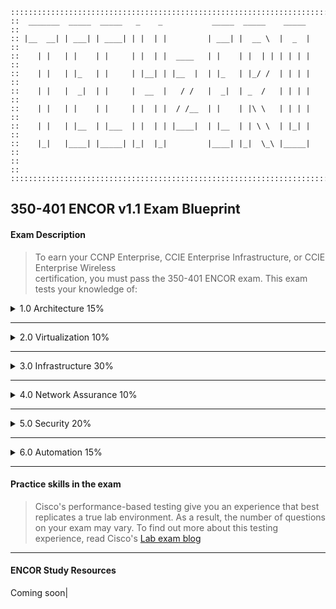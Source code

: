 ```
:::::::::::::::::::::::::::::::::::::::::::::::::::::::::::::::::::::::
::  _______  _____  _____   _    _           _____  _____    _____   ::  
:: |__  __| | ___| | ____| | |  | |         | ___| |  __ \  |  _  |  ::
::    | |   | |    | |     | |  | |  ____   | |    | |  | | | | | |  ::
::    | |   | |_   | |     | |__| | |__  |  | |_   | |_/ /  | | | |  ::   
::    | |   |  _|  | |     |  __  |   / /   |  _|  | _  /   | | | |  ::
::    | |   | |    | |     | |  | |  / /__  | |    | |\ \   | | | |  ::
::    | |   | |__  | |___  | |  | | |____|  | |__  | | \ \  | |_| |  :: 
::    |_|   |____| |_____| |_|  |_|         |____| |_|  \_\ |_____|  ::  
::                                                                   ::
:::::::::::::::::::::::::::::::::::::::::::::::::::::::::::::::::::::::
```
## 350-401 ENCOR v1.1 Exam Blueprint

#### Exam Description
  > To earn your CCNP Enterprise, CCIE Enterprise Infrastructure, or CCIE Enterprise Wireless  
  > certification, you must pass the 350-401 ENCOR exam.  This exam tests your knowledge of:

<details>
  <summary>1.0 Architecture 15%</summary>

1.1 Explain the different design principles used in an enterprise network
- *1.1.a High-level enterprise network design such as 2-tier, 3-tier, fabric, and cloud*
- *1.1.b High availability techniques such as redundancy, FHRP, and SSO*

1.2 Describe wireless network design principles
- *1.2.a Wireless deployment models (centralized, distributed, controller-less, controller-based, cloud, remote branch)*
- *1.2.b Location services in a WLAN design*
- *1.2.c Client density*

1.3 Explain the working principles of the Cisco SD-WAN solution
- *1.3.a SD-WAN control and data planes elements*
- *1.3.b Benefits and limitations of SD-WAN solutions*

1.4 Explain the working principles of the Cisco SD-Access solution
- *1.4.a SD-Access control and data planes elements*
- *1.4.b Traditional campus interoperating with SD-Access*

1.5 Interpret wired and wireless QoS configurations
- *1.5.a QoS components*
- *1.5.b QoS policy*

1.6 Describe hardware and software switching mechanisms such as CEF, CAM, TCAM, FIB, RIB, and adjacency tables
</details>

---

<details>
  <summary>2.0 Virtualization 10%</summary>

  2.1 Describe device virtualization technologies
- *2.1.a Hypervisor type 1 and 2*
- *2.1.b Virtual machine*
- *2.1.c Virtual switching*

2.2 Configure and verify data path virtualization technologies
- *2.2.a VRF*
- *2.2.b GRE and IPsec tunneling*

2.3 Describe network virtualization concepts
- *2.3.a LISP*
- *2.3.b VXLAN*
</details>

---

<details>
  <summary>3.0 Infrastructure 30%</summary>

3.1 Layer 2
- *3.1.a Troubleshoot static and dynamic 802.1q trunking protocols*
- *3.1.b Troubleshoot static and dynamic EtherChannels*
- *3.1.c Configure and verify common Spanning Tree Protocols (RSTP, MST) and Spanning Tree enhancements such as root guard and BPDU guard*

3.2 Layer 3
- *3.2.a Compare routing concepts of EIGRP and OSPF (advanced distance vector vs. link state, load balancing, path selection, path operations, metrics, and area types)*
- *3.2.b Configure simple OSPFv2/v3 environments, including multiple normal areas, summarization, and filtering (neighbor adjacency, point-to-point, and broadcast network types, and passive-interface)*
- *3.2.c Configure and verify eBGP between directly connected neighbors (best path selection algorithm and neighbor relationships)*
- *3.2.d Describe policy-based routing*

3.3 Wireless
- *3.3.a Describe Layer 1 concepts, such as RF power, RSSI, SNR, interference, noise, bands, channels, and wireless client devices capabilities*
- *3.3.b Describe AP modes and antenna types*
- *3.3.c Describe access point discovery and join process (discovery algorithms, WLC selection process)*
- *3.3.d Describe the main principles and use cases for Layer 2 and Layer 3 roaming*
- *3.3.e Troubleshoot WLAN configuration and wireless client connectivity issues using GUI only*
- *3.3.f Describe wireless segmentation with groups, profiles, and tags*

3.4 IP Services
- *3.4.a Interpret network time protocol configurations such as NTP and PTP*
- *3.4.b Configure NAT/PAT*
- *3.4.c Configure first hop redundancy protocols, such as HSRP, VRRP*
- *3.4.d Describe multicast protocols, such as RPF check, PIM and IGMP v2/v3*
</details>

---

<details>
  <summary>
    4.0 Network Assurance 10%    
  </summary>

4.1 Diagnose network problems using tools such as debugs, conditional debugs, traceroute, ping, SNMP, and syslog

4.2 Configure and verify Flexible NetFlow

4.3 Configure SPAN/RSPAN/ERSPAN

4.4 Configure and verify IPSLA

4.5 Describe Cisco DNA Center workflows to apply network configuration, monitoring, and management

4.6 Configure and verify NETCONF and RESTCONF
</details>

---

<details>
  <summary>5.0 Security 20%</summary>

5.1 Configure and verify device access control
- *5.1.a Lines and local user authentication*
- *5.1.b Authentication and authorization using AAA*

5.2 Configure and verify infrastructure security features
- *5.2.a ACLs*
- *5.2.b CoPP*
- *5.3 Describe REST API security*

5.4 Configure and verify wireless security features
- *5.4.a 802.1X*
- *5.4.b WebAuth*
- *5.4.c PSK*
- *5.4.d EAPOL (4-way handshake)*

5.5 Describe the components of network security design
- *5.5.a Threat defense*
- *5.5.b Endpoint security*
- *5.5.c Next-generation firewall*
- *5.5.d TrustSec and MACsec*
- *5.5.e Network access control with 802.1X, MAB, and WebAuth*
</details>

---

<details>
	<summary>6.0 Automation 15%</summary>

6.1	Interpret basic Python components and scripts

6.2	Construct valid JSON encoded file

6.3	Describe the high-level principles and benefits of a data modeling language, such as YANG			

6.4	Describe APIs for Cisco DNA Center and vManage			

6.5	Interpret REST API response codes and results in payload using Cisco DNA Center and RESTCONF			

6.6	Construct EEM applet to automate configuration, troubleshooting, or data collection			

6.7	Compare agent vs. agent less orchestration tools, such as Chef, Puppet, Ansible, and SaltStack
</details>

---

#### Practice skills in the exam

> Cisco's performance-based testing give you an experience
> that best replicates a true lab environment.  As a result,
> the number of questions on your exam may vary.  To find
> out more about this testing experience, read
> Cisco's [Lab exam blog](https://blogs.cisco.com/learning/new-performance-based-lab-exam-items-build-opportunities)

---

#### ENCOR Study Resources
Coming soon|
